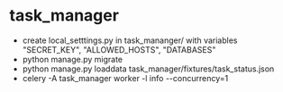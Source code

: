 # task_manager

- create local_setttings.py in task_mananger/ with variables "SECRET_KEY", "ALLOWED_HOSTS", "DATABASES"
- python manage.py migrate
- python manage.py loaddata task_manager/fixtures/task_status.json
- celery -A task_manager worker -l info --concurrency=1
